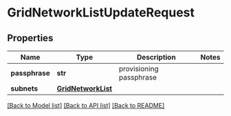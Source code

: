 # GridNetworkListUpdateRequest

## Properties
Name | Type | Description | Notes
------------ | ------------- | ------------- | -------------
**passphrase** | **str** | provisioning passphrase | 
**subnets** | [**GridNetworkList**](GridNetworkList.md) |  | 

[[Back to Model list]](../README.md#documentation-for-models) [[Back to API list]](../README.md#documentation-for-api-endpoints) [[Back to README]](../README.md)

